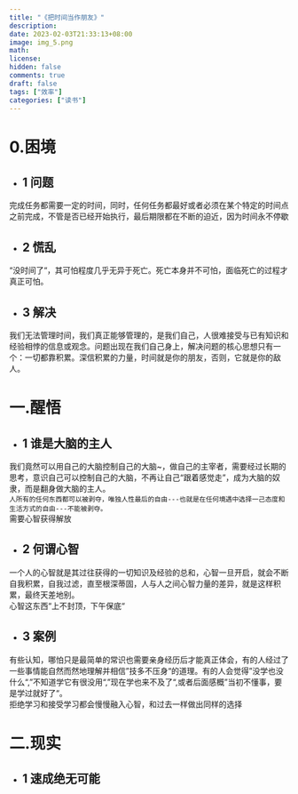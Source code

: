 ```yaml
---
title: "《把时间当作朋友》"
description: 
date: 2023-02-03T21:33:13+08:00
image: img_5.png
math: 
license: 
hidden: false
comments: true
draft: false
tags: ["效率"]
categories: ["读书"]
---
```

# 0.困境
* ## 1 问题    
完成任务都需要一定的时间，同时，任何任务都最好或者必须在某个特定的时间点之前完成，不管是否已经开始执行，最后期限都在不断的迫近，因为时间永不停歇  
* ## 2  慌乱
“没时间了“，其可怕程度几乎无异于死亡。死亡本身并不可怕，面临死亡的过程才真正可怕。  
* ## 3 解决  
我们无法管理时间，我们真正能够管理的，是我们自己，人很难接受与已有知识和经验相悖的信息或观念。问题出现在我们自己身上，解决问题的核心思想只有一个：一切都靠积累。深信积累的力量，时间就是你的朋友，否则，它就是你的敌人。

# 一.醒悟
* ## 1 谁是大脑的主人   
我们竟然可以用自己的大脑控制自己的大脑~，做自己的主宰者，需要经过长期的思考，意识自己可以控制自己的大脑，不再让自己“跟着感觉走”，成为大脑的奴隶，而是翻身做大脑的主人。   
`人所有的任何东西都可以被剥夺，唯独人性最后的自由---也就是在任何境遇中选择一己态度和生活方式的自由---不能被剥夺。`   
需要心智获得解放

* ## 2 何谓心智   
一个人的心智就是其过往获得的一切知识及经验的总和，心智一旦开启，就会不断自我积累，自我过滤，直至根深蒂固，人与人之间心智力量的差异，就是这样积累，最终天差地别。  
心智这东西“上不封顶，下午保底“

* ## 3 案例
有些认知，哪怕只是最简单的常识也需要亲身经历后才能真正体会，有的人经过了一些事情能自然而然地理解并相信”技多不压身“的道理。有的人会觉得”没学也没什么“,”不知道学它有很没用“,”现在学也来不及了“,或者后面感概”当初不懂事，要是学过就好了“。  
拒绝学习和接受学习都会慢慢融入心智，和过去一样做出同样的选择

# 二.现实
* ## 1 速成绝无可能








